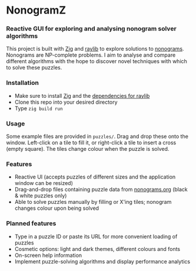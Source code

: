 # NonogramZ
### Reactive GUI for exploring and analysing nonogram solver algorithms

This project is built with [Zig](https://ziglang.org) and [raylib](https://www.raylib.com) to explore solutions to [nonograms](https://en.wikipedia.org/wiki/Nonogram). Nonograms are NP-complete problems. I aim to analyse and compare different algorithms with the hope to discover novel techniques with which to solve these puzzles.

### Installation
- Make sure to install [Zig](https://ziglang.org/download/) and the [dependencies for raylib](https://github.com/raysan5/raylib/wiki/Working-on-GNU-Linux)
- Clone this repo into your desired directory
- Type `zig build run`

### Usage
Some example files are provided in `puzzles/`. Drag and drop these onto the window. Left-click on a tile to fill it, or right-click a tile to insert a cross (empty square). The tiles change colour when the puzzle is solved.

### Features
- Reactive UI (accepts puzzles of different sizes and the application window can be resized)
- Drag-and-drop files containing puzzle data from [nonograms.org](https://www.nonograms.org/) (black & white puzzles only)
- Able to solve puzzles manually by filling or X'ing tiles; nonogram changes colour upon being solved

### Planned features
- Type in a puzzle ID or paste its URL for more convenient loading of puzzles
- Cosmetic options: light and dark themes, different colours and fonts
- On-screen help information
- Implement puzzle-solving algorithms and display performance analytics
